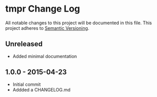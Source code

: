 # tmpr Change Log
All notable changes to this project will be documented in this file.
This project adheres to [Semantic Versioning](http://semver.org/).

## Unreleased
* Added minimal documentation

## 1.0.0 - 2015-04-23
* Initial commit
* Addded a CHANGELOG.md
